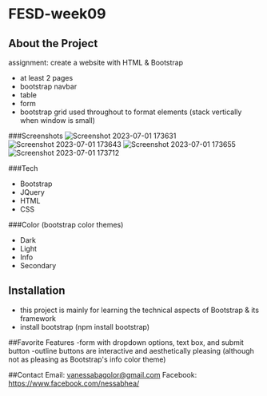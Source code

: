# FESD-week09

## About the Project
assignment: create a website with HTML & Bootstrap
 - at least 2 pages
 - bootstrap navbar
 - table
 - form
 - bootstrap grid used throughout to format elements 
    (stack vertically when window is small)

###Screenshots
![Screenshot 2023-07-01 173631](https://github.com/vanessabags/FESD-week09/assets/131323530/01a11198-3598-417b-a650-4734e947cd51)
![Screenshot 2023-07-01 173643](https://github.com/vanessabags/FESD-week09/assets/131323530/fda9e283-a2a7-47ae-92c2-2caf6ec9a28c)
![Screenshot 2023-07-01 173655](https://github.com/vanessabags/FESD-week09/assets/131323530/2d3e2ce8-3aed-461b-a131-d1c0cec4f9f2)
![Screenshot 2023-07-01 173712](https://github.com/vanessabags/FESD-week09/assets/131323530/bb844ccd-9430-42fb-b92e-93dbf306c5d6)

###Tech
- Bootstrap
- JQuery
- HTML
- CSS

###Color (bootstrap color themes)
- Dark
- Light
- Info
- Secondary

## Installation
- this project is mainly for learning the technical aspects of Bootstrap & its framework
- install bootstrap (npm install bootstrap)


##Favorite Features
-form with dropdown options, text box, and submit button
-outline buttons are interactive and aesthetically pleasing (although not as pleasing as Bootstrap's info color theme)

##Contact 
Email: vanessabagolor@gmail.com
Facebook: https://www.facebook.com/nessabhea/
